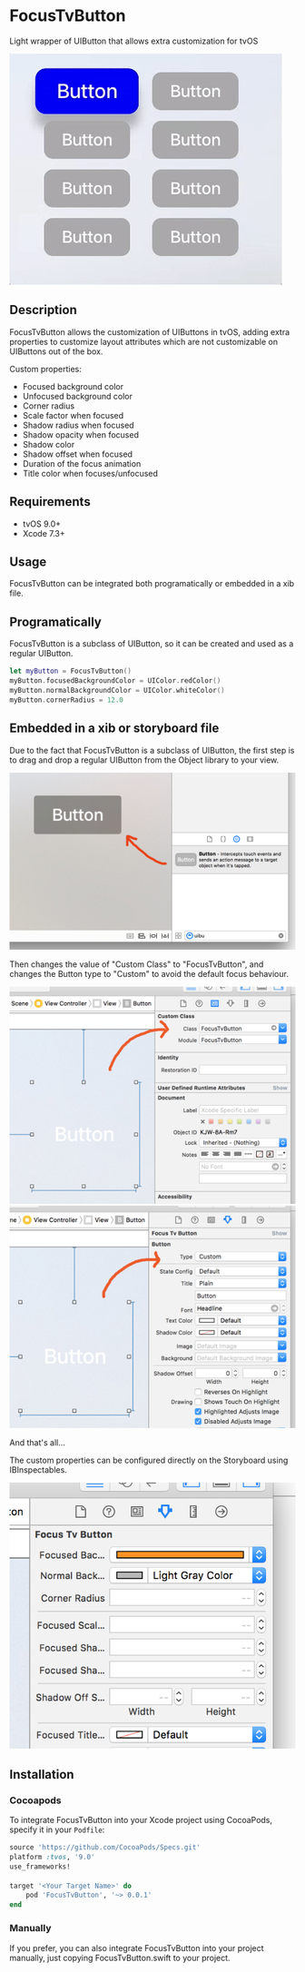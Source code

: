 # FocusTvButton

Light wrapper of UIButton that allows extra customization for tvOS

![](art/preview.gif)

## Description

FocusTvButton allows the customization of UIButtons in tvOS, adding extra properties to customize layout attributes which are not customizable on UIButtons out of the box.

Custom properties:

- Focused background color
- Unfocused background color
- Corner radius
- Scale factor when focused
- Shadow radius when focused
- Shadow opacity when focused
- Shadow color
- Shadow offset when focused
- Duration of the focus animation
- Title color when focuses/unfocused

## Requirements

- tvOS 9.0+
- Xcode 7.3+

## Usage

FocusTvButton can be integrated both programatically or embedded in a xib file.

## Programatically

FocusTvButton is a subclass of UIButton, so it can be created and used as a regular UIButton.

```swift
let myButton = FocusTvButton()
myButton.focusedBackgroundColor = UIColor.redColor()
myButton.normalBackgroundColor = UIColor.whiteColor()
myButton.cornerRadius = 12.0
```

## Embedded in a xib or storyboard file

Due to the fact that FocusTvButton is a subclass of UIButton, the first step is to drag and drop a regular UIButton from the Object library to your view.

![](art/buttonObjectLibrary.png)

Then changes the value of "Custom Class" to "FocusTvButton", and changes the Button type to "Custom" to avoid the default focus behaviour.

![](art/buttonCustomClass.png) ![](art/buttonTypeCustom.png)

And that's all...

The custom properties can be configured directly on the Storyboard using IBInspectables.

![](art/ibinspectables.png)

## Installation

### Cocoapods

To integrate FocusTvButton into your Xcode project using CocoaPods, specify it in your `Podfile`:

```ruby
source 'https://github.com/CocoaPods/Specs.git'
platform :tvos, '9.0'
use_frameworks!

target '<Your Target Name>' do
    pod 'FocusTvButton', '~> 0.0.1'
end
```

### Manually

If you prefer, you can also integrate FocusTvButton into your project manually, just copying FocusTvButton.swift to your project.

